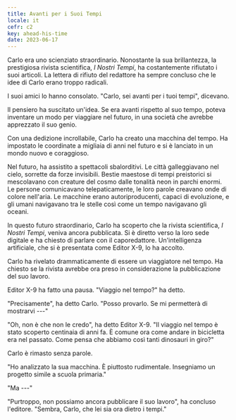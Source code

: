 ```yaml
---
title: Avanti per i Suoi Tempi
locale: it
cefr: c2
key: ahead-his-time
date: 2023-06-17
---
```


Carlo era uno scienziato straordinario. Nonostante la sua brillantezza, la prestigiosa rivista scientifica, *I Nostri Tempi*, ha costantemente rifiutato i suoi articoli. La lettera di rifiuto del redattore ha sempre concluso che le idee di Carlo erano troppo radicali.

I suoi amici lo hanno consolato. "Carlo, sei avanti per i tuoi tempi", dicevano.

Il pensiero ha suscitato un'idea. Se era avanti rispetto al suo tempo, poteva inventare un modo per viaggiare nel futuro, in una società che avrebbe apprezzato il suo genio.

Con una dedizione incrollabile, Carlo ha creato una macchina del tempo. Ha impostato le coordinate a migliaia di anni nel futuro e si è lanciato in un mondo nuovo e coraggioso.

Nel futuro, ha assistito a spettacoli sbalorditivi. Le città galleggiavano nel cielo, sorrette da forze invisibili. Bestie maestose di tempi preistorici si mescolavano con creature del cosmo dalle tonalità neon in parchi enormi. Le persone comunicavano telepaticamente, le loro parole creavano onde di colore nell'aria. Le macchine erano autoriproducenti, capaci di evoluzione, e gli umani navigavano tra le stelle così come un tempo navigavano gli oceani.

In questo futuro straordinario, Carlo ha scoperto che la rivista scientifica, *I Nostri Tempi*, veniva ancora pubblicata. Si è diretto verso la loro sede digitale e ha chiesto di parlare con il caporedattore. Un'intelligenza artificiale, che si è presentata come Editor X-9, lo ha accolto.

Carlo ha rivelato drammaticamente di essere un viaggiatore nel tempo. Ha chiesto se la rivista avrebbe ora preso in considerazione la pubblicazione del suo lavoro.

Editor X-9 ha fatto una pausa. "Viaggio nel tempo?" ha detto.

"Precisamente", ha detto Carlo. "Posso provarlo. Se mi permetterà di mostrarvi ---"

"Oh, non è che non le credo", ha detto Editor X-9. "Il viaggio nel tempo è stato scoperto centinaia di anni fa. È comune ora come andare in bicicletta era nel passato. Come pensa che abbiamo così tanti dinosauri in giro?"

Carlo è rimasto senza parole.

"Ho analizzato la sua macchina. È piuttosto rudimentale. Insegniamo un progetto simile a scuola primaria."

"Ma ---"

"Purtroppo, non possiamo ancora pubblicare il suo lavoro", ha concluso l'editore. "Sembra, Carlo, che lei sia ora dietro i tempi."